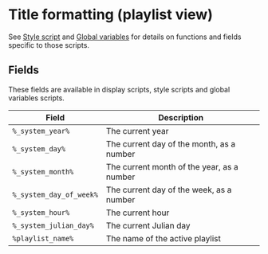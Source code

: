 # Title formatting (playlist view)

See [Style script](style-script) and [Global variables](global-variables) for
details on functions and fields specific to those scripts.

## Fields

These fields are available in display scripts, style scripts and global
variables scripts.

| Field                   | Description                                |
| ----------------------- | ------------------------------------------ |
| `%_system_year%`        | The current year                           |
| `%_system_day%`         | The current day of the month, as a number  |
| `%_system_month%`       | The current month of the year, as a number |
| `%_system_day_of_week%` | The current day of the week, as a number   |
| `%_system_hour%`        | The current hour                           |
| `%_system_julian_day%`  | The current Julian day                     |
| `%playlist_name%`       | The name of the active playlist            |
